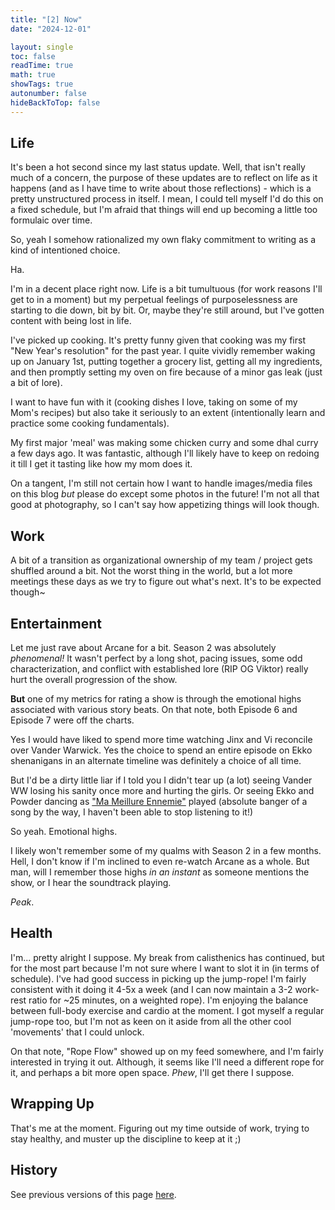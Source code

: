 ```yaml
---
title: "[2] Now"
date: "2024-12-01"

layout: single
toc: false
readTime: true
math: true
showTags: true
autonumber: false
hideBackToTop: false
---
```


## Life

It's been a hot second since my last status update. Well, that isn't really much of a concern, the purpose of these
updates are to reflect on life as it happens (and as I have time to write about those reflections) - which is a pretty
unstructured process in itself. I mean, I could tell myself I'd do this on a fixed schedule, but I'm afraid that things
will end up becoming a little too formulaic over time.

So, yeah I somehow rationalized my own flaky commitment to writing as a kind of intentioned choice.

Ha.

I'm in a decent place right now. Life is a bit tumultuous (for work reasons I'll get to in a moment) but my perpetual
feelings of purposelessness are starting to die down, bit by bit. Or, maybe they're still around, but I've gotten
content with being lost in life.

I've picked up cooking. It's pretty funny given that cooking was my first "New Year's resolution" for the past year. I
quite vividly remember waking up on January 1st, putting together a grocery list, getting all my ingredients, and then
promptly setting my oven on fire because of a minor gas leak (just a bit of lore).

I want to have fun with it (cooking dishes I love, taking on some of my Mom's recipes) but
also take it seriously to an extent (intentionally learn and practice some cooking fundamentals).

My first major 'meal' was making some chicken curry and some dhal curry a few days ago. It was fantastic, although I'll
likely have to keep on redoing it till I get it tasting like how my mom does it.

On a tangent, I'm still not certain how I want to handle images/media files on this blog *but* please do except some
photos in the future! I'm not all that good at photography, so I can't say how appetizing things will look though.

## Work

A bit of a transition as organizational ownership of my team / project gets shuffled around a bit. Not the worst thing
in the world, but a lot more meetings these days as we try to figure out what's next. It's to be expected though~

## Entertainment

Let me just rave about Arcane for a bit. Season 2 was absolutely *phenomenal!* It wasn't perfect by a long shot, pacing
issues, some odd characterization, and conflict with established lore (RIP OG Viktor) really hurt the overall
progression of the show.

**But** one of my metrics for rating a show is through the emotional highs associated with various story beats. On that
note, both Episode 6 and Episode 7 were off the charts.

Yes I would have liked to spend more time watching Jinx and Vi reconcile over Vander Warwick. Yes the choice to spend
an entire episode on Ekko shenanigans in an alternate timeline was definitely a choice of all time.

But I'd be a dirty little liar if I told you I didn't tear up (a lot) seeing Vander WW losing his sanity once more and
hurting the girls. Or seeing Ekko and Powder dancing
as ["Ma Meillure Ennemie"](https://www.youtube.com/watch?v=1F3OGIFnW1k) played (absolute banger of a song by the
way, I haven't been able to stop listening to it!)

So yeah. Emotional highs.

I likely won't remember some of my qualms with Season 2 in a few months. Hell, I don't know if I'm inclined to even
re-watch Arcane as a whole. But man, will I remember those highs *in an instant* as someone mentions the show, or I
hear the soundtrack playing.

*Peak*.

## Health

I'm... pretty alright I suppose. My break from calisthenics has continued, but for the most part because I'm not sure
where I want to slot it in (in terms of schedule). I've had good success in picking up the jump-rope! I'm fairly
consistent with it doing it 4-5x a week (and I can now maintain a 3-2 work-rest ratio for ~25 minutes, on a weighted
rope). I'm enjoying the balance between full-body exercise and cardio at the moment. I got myself a regular jump-rope
too, but I'm not as keen on it aside from all the other cool 'movements' that I could unlock.

On that note, "Rope Flow" showed up on my feed somewhere, and I'm fairly interested in trying it out. Although, it seems
like I'll need a different rope for it, and perhaps a bit more open space. *Phew*, I'll get there I suppose.

## Wrapping Up

That's me at the moment. Figuring out my time outside of work, trying to stay healthy, and muster up the discipline to
keep at it ;)

## History

See previous versions of this page [here](/now/history/).
